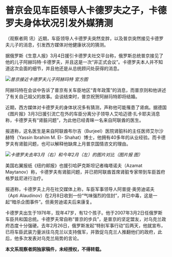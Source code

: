 # 普京会见车臣领导人卡德罗夫之子，卡德罗夫身体状况引发外媒猜测

（观察者网 讯）近期，车臣领导人卡德罗夫突然变胖，以及普京突然接见卡德罗夫儿子的消息，引发西方媒体对他健康状况的猜测。

据俄罗斯《生意人报》3月4日援引卡德罗夫社交平台称，俄罗斯总统普京接见了他的儿子阿赫玛特·卡德罗夫，并且这是一次“非正式会议”。卡德罗夫本人并不知道这次会面的细节，并且他还是从总统顾问处获得的消息。

![](https://inews.gtimg.com/newsapp_bt/0/15712045391/1000)_普京接近卡德罗夫儿子阿赫玛特 官方图_

阿赫玛特在会谈中告诉了普京有关车臣地区“青年政策”的消息，而普京则和他讲述了有关自己祖父的故事。会谈结束时，普京祝贺阿赫玛特即将结婚。

近期，西方媒体对卡德罗夫的身体状况多有猜测，声称他可能罹患了肾病。据德国《图片报》3月3日援引流亡在外的车臣分离分子领导人艾哈迈德·扎卡耶夫消息称，卡德罗夫有“肾脏问题”，为此他已经青睐一名来自阿联酋的医生。

报道称，这名医生是来自阿联酋布尔吉（Burjeel）医院肾脏科的主任医师艾尔沙赫特（Yassin Ibrahim M. El-
Shahat）博士，他拥有40多年的从业经验。而卡德罗夫有肾脏问题，也可以解释他缺席上月普京国情咨文的理由。

![](https://inews.gtimg.com/newsapp_bt/0/15712045458/1000)_卡德罗夫去年3月（右）和今年2月（左）的图片对比（图片报
图）_

美国右翼报纸《纽约邮报》也援引哈萨克斯坦记者梅塔诺夫（Azamat
Maytanov）称，卡德罗夫有肾脏问题，并已把阿联酋首席肾脏专家带到车臣首府格罗兹尼进行治疗。

报道称，卡德罗夫上月在社交媒体上称，车臣军事领导人阿普提·奥劳迪诺夫（Apti
Alaudinov）在2月8日收到一份“气味强烈的信封”，并已中毒，这是一起“暗杀企图事件”。但奥劳迪诺夫后来康复。

卡德罗夫出生于1976年，现年47岁，有12个孩子。他于2007年3月2日任俄罗斯车臣共和国总统。卡德罗夫常自称“普京的步兵”，是普京的坚定盟友，对乌克兰政府态度十分强硬。去年2月26日，俄罗斯发起“特别军事行动”后两天，他就宣布，已将车臣武装力量派往乌克兰以支持俄军，并敦促乌克兰人推翻他们的政府，此后，他多次发表对乌克兰局势的言论。

**本文系观察者网独家稿件，未经授权，不得转载。**

